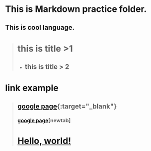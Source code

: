 This is Markdown practice folder.
===============
This is cool language.
------------------------


> # this is title >1
> * ## this is title > 2


# link example
> ## [google page](https://google.com){:target="_blank"}</br>
> ### [google page](https://google.com)[newtab]</br>
> # <a href="http://example.com/" target="_blank">Hello, world!</a>
